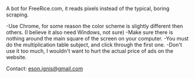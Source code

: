 A bot for FreeRice.com, it reads pixels instead of the typical, boring scraping.

-Use Chrome, for some reason the color scheme is slightly different then others. (I believe it also need Windows, not sure)
-Make sure there is nothing around the main square of the screen on your computer.
-You must do the multiplication table subject, and click through the first one. 
-Don't use it too much, I wouldn't want to hurt the actual price of ads on the website.

Contact: eson.ignis@gmail.com
